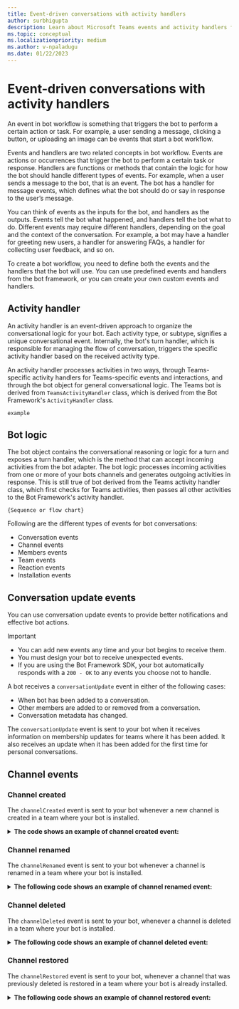 ```yaml
---
title: Event-driven conversations with activity handlers
author: surbhigupta
description: Learn about Microsoft Teams events and activity handlers for bot messages, channels, teams, members, mentions, auth, card actions using Microsoft Bot Framework SDK.
ms.topic: conceptual
ms.localizationpriority: medium
ms.author: v-npaladugu
ms.date: 01/22/2023
---
```

# Event-driven conversations with activity handlers

An event in bot workflow is something that triggers the bot to perform a certain action or task. For example, a user sending a message, clicking a button, or uploading an image can be events that start a bot workflow. 

Events and handlers are two related concepts in bot workflow. Events are actions or occurrences that trigger the bot to perform a certain task or response. Handlers are functions or methods that contain the logic for how the bot should handle different types of events. For example, when a user sends a message to the bot, that is an event. The bot has a handler for message events, which defines what the bot should do or say in response to the user’s message.

You can think of events as the inputs for the bot, and handlers as the outputs. Events tell the bot what happened, and handlers tell the bot what to do. Different events may require different handlers, depending on the goal and the context of the conversation. For example, a bot may have a handler for greeting new users, a handler for answering FAQs, a handler for collecting user feedback, and so on.

To create a bot workflow, you need to define both the events and the handlers that the bot will use. You can use predefined events and handlers from the bot framework, or you can create your own custom events and handlers.



## Activity handler

An activity handler is an event-driven approach to organize the conversational logic for your bot. Each activity type, or subtype, signifies a unique conversational event. Internally, the bot's turn handler, which is responsible for managing the flow of conversation, triggers the specific activity handler based on the received activity type.

An activity handler processes activities in two ways, through Teams-specific activity handlers for Teams-specific events and interactions, and through the bot object for general conversational logic. The Teams bot is derived from `TeamsActivityHandler` class, which is derived from the Bot Framework's `ActivityHandler` class.

`example`

## Bot logic

The bot object contains the conversational reasoning or logic for a turn and exposes a turn handler, which is the method that can accept incoming activities from the bot adapter. The bot logic processes incoming activities from one or more of your bots channels and generates outgoing activities in response. This is still true of bot derived from the Teams activity handler class, which first checks for Teams activities, then passes all other activities to the Bot Framework's activity handler.

`{Sequence or flow chart}`

Following are the different types of events for bot conversations:

* Conversation events
* Channel events
* Members events
* Team events
* Reaction events
* Installation events

## Conversation update events

You can use conversation update events to provide better notifications and effective bot actions.

> [!IMPORTANT]
>
> * You can add new events any time and your bot begins to receive them.
> * You must design your bot to receive unexpected events.
> * If you are using the Bot Framework SDK, your bot automatically responds with a `200 - OK` to any events you choose not to handle.

A bot receives a `conversationUpdate` event in either of the following cases:

* When bot has been added to a conversation.
* Other members are added to or removed from a conversation.
* Conversation metadata has changed.

The `conversationUpdate` event is sent to your bot when it receives information on membership updates for teams where it has been added. It also receives an update when it has been added for the first time for personal conversations.

## Channel events

### Channel created

The `channelCreated` event is sent to your bot whenever a new channel is created in a team where your bot is installed.

<details><summary><b>The code shows an example of channel created event:</b></summary>

# [C#](#tab/dotnet)

* [SDK reference](/dotnet/api/microsoft.bot.builder.teams.teamsactivityhandler.onteamschannelcreatedasync?view=botbuilder-dotnet-stable&preserve-view=true)
* [Sample code reference](https://github.com/OfficeDev/Microsoft-Teams-Samples/blob/main/samples/bot-conversation/csharp/Bots/TeamsConversationBot.cs#L335)

```csharp
protected override async Task OnTeamsChannelCreatedAsync(ChannelInfo channelInfo, TeamInfo teamInfo, ITurnContext<IConversationUpdateActivity> turnContext, CancellationToken cancellationToken)
{
    var heroCard = new HeroCard(text: $"{channelInfo.Name} is the Channel created");
    // Sends an activity to the sender of the incoming activity.
    await turnContext.SendActivityAsync(MessageFactory.Attachment(heroCard.ToAttachment()), cancellationToken);
}

```

# [TypeScript](#tab/typescript)

<!-- From sample: botbuilder-js\libraries\botbuilder\tests\teams\conversationUpdate\src\conversationUpdateBot.ts -->

* [SDK reference](/javascript/api/botbuilder/teamsactivityhandler?view=botbuilder-ts-latest#botbuilder-teamsactivityhandler-onteamschannelcreatedevent&preserve-view=true)

```typescript
export class MyBot extends TeamsActivityHandler {
    constructor() {
        super();
        this.onTeamsChannelCreatedEvent(async (channelInfo: ChannelInfo, teamInfo: TeamInfo, turnContext: TurnContext, next: () => Promise<void>): Promise<void> => {
            const card = CardFactory.heroCard('Channel Created', `${channelInfo.name} is the Channel created`);
            const message = MessageFactory.attachment(card);
            // Sends a message activity to the sender of the incoming activity.
            await turnContext.sendActivity(message);
            await next();
        });
    }
}

```

# [JSON](#tab/json)

```json
{
    "type": "conversationUpdate",
    "timestamp": "2017-02-23T19:34:07.478Z",
    "localTimestamp": "2017-02-23T12:34:07.478-07:00",
    "id": "f:dd6ec311",
    "channelId": "msteams",
    "serviceUrl": "https://smba.trafficmanager.net/amer-client-ss.msg/",
    "from": {
        "id": "29:1wR7IdIRIoerMIWbewMi75JA3scaMuxvFon9eRQW2Nix5loMDo0362st2IaRVRirPZBv1WdXT8TIFWWmlQCizZQ"
    },
    "conversation": {
        "isGroup": true,
        "conversationType": "channel",
        "id": "19:efa9296d959346209fea44151c742e73@thread.skype"
    },
    "recipient": {
        "id": "28:f5d48856-5b42-41a0-8c3a-c5f944b679b0",
        "name": "SongsuggesterBot"
    },
    "channelData": {
        "channel": {
            "id": "19:6d97d816470f481dbcda38244b98689a@thread.skype",
            "name": "FunDiscussions"
        },
        "team": {
            "id": "19:efa9296d959346209fea44151c742e73@thread.skype"
        },
        "eventType": "channelCreated",
        "tenant": {
            "id": "72f988bf-86f1-41af-91ab-2d7cd011db47"
        }
    }
}
```

# [Python](#tab/python)

* [SDK reference](/python/api/botbuilder-core/botbuilder.core.teams.teamsactivityhandler?view=botbuilder-py-latest#botbuilder-core-teams-teamsactivityhandler-on-teams-channel-created&preserve-view=true)

```python
async def on_teams_channel_created(
 self, channel_info: ChannelInfo, team_info: TeamInfo, turn_context: TurnContext
):
 # Sends a message activity to the sender of the incoming activity.
 return await turn_context.send_activity(
  MessageFactory.text(
   f"The new channel is {channel_info.name}. The channel id is {channel_info.id}"
  )
 )
```

---

</details>

### Channel renamed

The `channelRenamed` event is sent to your bot whenever a channel is renamed in a team where your bot is installed.

<details><summary><b>The following code shows an example of channel renamed event:</b></summary>

# [C#](#tab/dotnet)

* [SDK reference](/dotnet/api/microsoft.bot.builder.teams.teamsactivityhandler.onteamschannelrenamedasync?view=botbuilder-dotnet-stable&preserve-view=true)
* [Sample code reference](https://github.com/OfficeDev/Microsoft-Teams-Samples/blob/main/samples/bot-conversation/csharp/Bots/TeamsConversationBot.cs#L341)

```csharp
protected override async Task OnTeamsChannelRenamedAsync(ChannelInfo channelInfo, TeamInfo teamInfo, ITurnContext<IConversationUpdateActivity> turnContext, CancellationToken cancellationToken)
{
    var heroCard = new HeroCard(text: $"{channelInfo.Name} is the new Channel name");
    // Sends an activity to the sender of the incoming activity.
    await turnContext.SendActivityAsync(MessageFactory.Attachment(heroCard.ToAttachment()), cancellationToken);
}

```

# [TypeScript](#tab/typescript)

* [SDK reference](/javascript/api/botbuilder/teamsactivityhandler?view=botbuilder-ts-latest#botbuilder-teamsactivityhandler-onteamschannelrenamedevent&preserve-view=true)

```typescript
export class MyBot extends TeamsActivityHandler {
    constructor() {
        super();
        this.onTeamsChannelRenamedEvent(async (channelInfo: ChannelInfo, teamInfo: TeamInfo, turnContext: TurnContext, next: () => Promise<void>): Promise<void> => {
            const card = CardFactory.heroCard('Channel Renamed', `${channelInfo.name} is the new Channel name`);
            const message = MessageFactory.attachment(card);
            // Sends a message activity to the sender of the incoming activity.
            await turnContext.sendActivity(message);
            await next();
        });
    }
```

# [JSON](#tab/json)

```json
{
    "type": "conversationUpdate",
    "timestamp": "2017-02-23T19:34:07.478Z",
    "localTimestamp": "2017-02-23T12:34:07.478-07:00",
    "id": "f:dd6ec311",
    "channelId": "msteams",
    "serviceUrl": "https://smba.trafficmanager.net/amer-client-ss.msg/",
    "from": {
        "id": "29:1wR7IdIRIoerMIWbewMi75JA3scaMuxvFon9eRQW2Nix5loMDo0362st2IaRVRirPZBv1WdXT8TIFWWmlQCizZQ"
    },
    "conversation": {
        "isGroup": true,
        "conversationType": "channel",
        "id": "19:efa9296d959346209fea44151c742e73@thread.skype"
    },
    "recipient": {
        "id": "28:f5d48856-5b42-41a0-8c3a-c5f944b679b0",
        "name": "SongsuggesterBot"
    },
    "channelData": {
        "channel": {
            "id": "19:6d97d816470f481dbcda38244b98689a@thread.skype",
            "name": "PhotographyUpdates"
        },
        "team": {
            "id": "19:efa9296d959346209fea44151c742e73@thread.skype"
        },
        "eventType": "channelRenamed",
        "tenant": {
            "id": "72f988bf-86f1-41af-91ab-2d7cd011db47"
        }
    }
}
```

# [Python](#tab/python)

* [SDK reference](/python/api/botbuilder-core/botbuilder.core.teams.teamsactivityhandler?view=botbuilder-py-latest#botbuilder-core-teams-teamsactivityhandler-on-teams-channel-renamed&preserve-view=true)

```python
async def on_teams_channel_renamed(
 self, channel_info: ChannelInfo, team_info: TeamInfo, turn_context: TurnContext
):
 return await turn_context.send_activity(
  MessageFactory.text(f"The new channel name is {channel_info.name}")
 )
```

---

</details>

### Channel deleted

The `channelDeleted` event is sent to your bot, whenever a channel is deleted in a team where your bot is installed.

<details><summary><b>The following code shows an example of channel deleted event:</b></summary>

# [C#](#tab/dotnet)

* [SDK reference](/dotnet/api/microsoft.bot.builder.teams.teamsactivityhandler.onteamschanneldeletedasync?view=botbuilder-dotnet-stable&preserve-view=true)
* [Sample code reference](https://github.com/OfficeDev/Microsoft-Teams-Samples/blob/main/samples/bot-conversation/csharp/Bots/TeamsConversationBot.cs#L347)

```csharp
protected override async Task OnTeamsChannelDeletedAsync(ChannelInfo channelInfo, TeamInfo teamInfo, ITurnContext<IConversationUpdateActivity> turnContext, CancellationToken cancellationToken)
{
    var heroCard = new HeroCard(text: $"{channelInfo.Name} is the Channel deleted");
    await turnContext.SendActivityAsync(MessageFactory.Attachment(heroCard.ToAttachment()), cancellationToken);
}

```

# [TypeScript](#tab/typescript)

* [SDK reference](/javascript/api/botbuilder/teamsactivityhandler?view=botbuilder-ts-latest#botbuilder-teamsactivityhandler-onteamschanneldeletedevent&preserve-view=true)

```typescript
export class MyBot extends TeamsActivityHandler {
    constructor() {
        super();
        this.onTeamsChannelDeletedEvent(async (channelInfo: ChannelInfo, teamInfo: TeamInfo, turnContext: TurnContext, next: () => Promise<void>): Promise<void> => {
            const card = CardFactory.heroCard('Channel Deleted', `${channelInfo.name} is the Channel deleted`);
            const message = MessageFactory.attachment(card);
            // Sends a message activity to the sender of the incoming activity.
            await turnContext.sendActivity(message);
            await next();
        });
    }
}

```

# [JSON](#tab/json)

```json
{
    "type": "conversationUpdate",
    "timestamp": "2017-02-23T19:34:07.478Z",
    "localTimestamp": "2017-02-23T12:34:07.478-07:00",
    "id": "f:dd6ec311",
    "channelId": "msteams",
    "serviceUrl": "https://smba.trafficmanager.net/amer-client-ss.msg/",
    "from": {
        "id": "29:1wR7IdIRIoerMIWbewMi75JA3scaMuxvFon9eRQW2Nix5loMDo0362st2IaRVRirPZBv1WdXT8TIFWWmlQCizZQ"
    },
    "conversation": {
        "isGroup": true,
        "conversationType": "channel",
        "id": "19:efa9296d959346209fea44151c742e73@thread.skype"
    },
    "recipient": {
        "id": "28:f5d48856-5b42-41a0-8c3a-c5f944b679b0",
        "name": "SongsuggesterBot"
    },
    "channelData": {
        "channel": {
            "id": "19:6d97d816470f481dbcda38244b98689a@thread.skype",
            "name": "PhotographyUpdates"
        },
        "team": {
            "id": "19:efa9296d959346209fea44151c742e73@thread.skype"
        },
        "eventType": "channelDeleted",
        "tenant": {
            "id": "72f988bf-86f1-41af-91ab-2d7cd011db47"
        }
    }
}
```

# [Python](#tab/python)

* [SDK reference](/python/api/botbuilder-core/botbuilder.core.teams.teamsactivityhandler?view=botbuilder-py-latest#botbuilder-core-teams-teamsactivityhandler-on-teams-channel-deleted&preserve-view=true)

* [SDK reference](/python/api/botbuilder-core/botbuilder.core.teams.teamsactivityhandler?&preserve-view=true)

```python
async def on_teams_channel_deleted(
 self, channel_info: ChannelInfo, team_info: TeamInfo, turn_context: TurnContext
):
 # Sends a message activity to the sender of the incoming activity.
 return await turn_context.send_activity(
  MessageFactory.text(f"The deleted channel is {channel_info.name}")
 )
```

---

</details>

### Channel restored

The `channelRestored` event is sent to your bot, whenever a channel that was previously deleted is restored in a team where your bot is already installed.

<details><summary><b>The following code shows an example of channel restored event:</b></summary>

# [C#](#tab/dotnet)

* [SDK refernce](/dotnet/api/microsoft.bot.builder.teams.teamsactivityhandler.onteamschannelrestoredasync?view=botbuilder-dotnet-stable&preserve-view=true)
* [Sample code reference](https://github.com/OfficeDev/Microsoft-Teams-Samples/blob/main/samples/msteams-application-qbot/Source/Microsoft.Teams.Apps.QBot.Web/Bot/BotActivityHandler.cs#L395)

```csharp
protected override async Task OnTeamsChannelRestoredAsync(ChannelInfo channelInfo, TeamInfo teamInfo, ITurnContext<IConversationUpdateActivity> turnContext, CancellationToken cancellationToken)
{
    var heroCard = new HeroCard(text: $"{channelInfo.Name} is the Channel restored.");
    await turnContext.SendActivityAsync(MessageFactory.Attachment(heroCard.ToAttachment()), cancellationToken);
}

```

# [TypeScript](#tab/typescript)

* [SDK reference](/javascript/api/botbuilder/teamsactivityhandler?view=botbuilder-ts-latest#botbuilder-teamsactivityhandler-onteamschannelrestoredevent&preserve-view=true)

```typescript

export class MyBot extends TeamsActivityHandler {
    constructor() {
        super();
        this.onTeamsChannelRestoredEvent(async (channelInfo: ChannelInfo, teamInfo: TeamInfo, turnContext: TurnContext, next: () => Promise<void>): Promise<void> => {
            const card = CardFactory.heroCard('Channel Restored', `${channelInfo.name} is the Channel restored`);
            const message = MessageFactory.attachment(card);
            // Sends a message activity to the sender of the incoming activity.
            await turnContext.sendActivity(message);
            await next();
        });
    }
}

```

# [JSON](#tab/json)

```json
{
    "type": "conversationUpdate",
    "timestamp": "2017-02-23T19:34:07.478Z",
    "localTimestamp": "2017-02-23T12:34:07.478-07:00",
    "id": "f:dd6ec311",
    "channelId": "msteams",
    "serviceUrl": "https://smba.trafficmanager.net/amer-client-ss.msg/",
    "from": {
        "id": "29:1wR7IdIRIoerMIWbewMi75JA3scaMuxvFon9eRQW2Nix5loMDo0362st2IaRVRirPZBv1WdXT8TIFWWmlQCizZQ"
    },
    "conversation": {
        "isGroup": true,
        "conversationType": "channel",
        "id": "19:efa9296d959346209fea44151c742e73@thread.skype"
    },
    "recipient": {
        "id": "28:f5d48856-5b42-41a0-8c3a-c5f944b679b0",
        "name": "SongsuggesterBot"
    },
    "channelData": {
        "channel": {
            "id": "19:6d97d816470f481dbcda38244b98689a@thread.skype",
            "name": "FunDiscussions"
        },
        "team": {
            "id": "19:efa9296d959346209fea44151c742e73@thread.skype"
        },
        "eventType": "channelRestored",
        "tenant": {
            "id": "72f988bf-86f1-41af-91ab-2d7cd011db47"
        }
    }
}
```

# [Python](#tab/python)

* [SDK reference](/python/api/botbuilder-core/botbuilder.core.teams.teamsactivityhandler?view=botbuilder-py-latest#botbuilder-core-teams-teamsactivityhandler-on-teams-channel-restored&preserve-view=true)

```python
async def on_teams_channel_restored(
 self, channel_info: ChannelInfo, team_info: TeamInfo, turn_context: TurnContext
):
 # Sends a message activity to the sender of the incoming activity.
 return await turn_context.send_activity(
  MessageFactory.text(
   f"The restored channel is {channel_info.name}. The channel id is {channel_info.id}"
  )
 )
```

---

</details>









